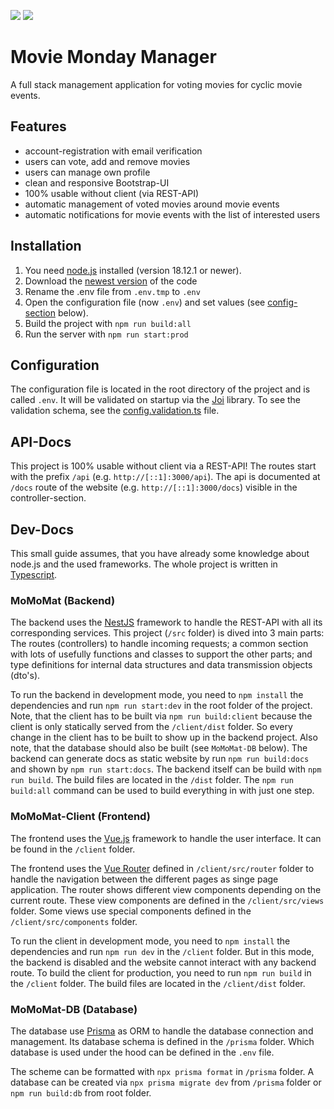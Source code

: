![](https://img.shields.io/github/v/release/EliasSchaut/Movie-Monday-Manager?color=purple&include_prereleases&label=Release)
![](https://img.shields.io/github/license/EliasSchaut/Movie-Monday-Manager)

# Movie Monday Manager 
A full stack management application for voting movies for cyclic movie events.

## Features
- account-registration with email verification
- users can vote, add and remove movies
- users can manage own profile
- clean and responsive Bootstrap-UI
- 100% usable without client (via REST-API)
- automatic management of voted movies around movie events
- automatic notifications for movie events with the list of interested users

## Installation
1. You need [node.js](https://nodejs.org/en/) installed (version 18.12.1 or newer).
2. Download the [newest version](https://github.com/EliasSchaut/Movie-Monday-Manager/releases) of the code
3. Rename the .env file from ```.env.tmp``` to ```.env```
4. Open the configuration file (now ```.env```) and set values (see [config-section](#configuration) below).
5. Build the project with ```npm run build:all```
6. Run the server with ```npm run start:prod```

## Configuration
The configuration file is located in the root directory of the project and is called ```.env```. It will be validated on startup via the [Joi](https://joi.dev/) library. To see the validation schema, see the [config.validation.ts](./src/common/validation/config.validation.ts) file.

## API-Docs
This project is 100% usable without client via a REST-API!
The routes start with the prefix ```/api``` (e.g. `http://[::1]:3000/api`). 
The api is documented at ```/docs``` route of the website (e.g. `http://[::1]:3000/docs`) visible in the controller-section.

## Dev-Docs
This small guide assumes, that you have already some knowledge about node.js and the used frameworks. 
The whole project is written in [Typescript](https://www.typescriptlang.org/).

### MoMoMat (Backend)
The backend uses the [NestJS](https://nestjs.com/) framework to handle the REST-API with all its corresponding services.
This project (`/src` folder) is dived into 3 main parts: 
The routes (controllers) to handle incoming requests; 
a common section with lots of usefully functions and classes to support the other parts; 
and type definitions for internal data structures and data transmission objects (dto's).

To run the backend in development mode, you need to `npm install` the dependencies and run ```npm run start:dev``` in the root folder of the project. Note, that the client has to be built via `npm run build:client` because the client is only statically served from the  `/client/dist` folder. So every change in the client has to be built to show up in the backend project. Also note, that the database should also be built (see `MoMoMat-DB` below). The backend can generate docs as static website by run `npm run build:docs` and shown by `npm run start:docs`. The backend itself can be build with `npm run build`. The build files are located in the `/dist` folder. The `npm run build:all` command can be used to build everything in with just one step.

### MoMoMat-Client (Frontend)
The frontend uses the [Vue.js](https://vuejs.org/) framework to handle the user interface. 
It can be found in the `/client` folder.

The frontend uses the [Vue Router](https://router.vuejs.org/) defined in `/client/src/router` folder to handle the navigation between the different pages as singe page application. 
The router shows different view components depending on the current route. These view components are defined in the `/client/src/views` folder. Some views use special components defined in the `/client/src/components` folder.

To run the client in development mode, you need to `npm install` the dependencies and run ```npm run dev``` in the `/client` folder.
But in this mode, the backend is disabled and the website cannot interact with any backend route. 
To build the client for production, you need to run `npm run build` in the `/client` folder. The build files are located in the `/client/dist` folder.

### MoMoMat-DB (Database)
The database use [Prisma](https://www.prisma.io/) as ORM to handle the database connection and management. 
Its database schema is defined in the ```/prisma``` folder. 
Which database is used under the hood can be defined in the ```.env``` file.

The scheme can be formatted with ```npx prisma format``` in `/prisma` folder. 
A database can be created via ```npx prisma migrate dev``` from `/prisma` folder or ```npm run build:db``` from root folder. 
